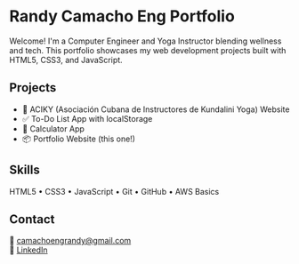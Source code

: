 # Randy Camacho Eng Portfolio

Welcome! I'm a Computer Engineer and Yoga Instructor blending wellness and tech. This portfolio showcases my web development projects built with HTML5, CSS3, and JavaScript.

## Projects
- 🧘 ACIKY (Asociación Cubana de Instructores de Kundalini Yoga) Website
- ✅ To-Do List App with localStorage
- 🧮 Calculator App
- 📦 Portfolio Website (this one!)

## Skills
HTML5 • CSS3 • JavaScript • Git • GitHub • AWS Basics

## Contact
📧 camachoengrandy@gmail.com  
🔗 [LinkedIn](https://linkedin.com/in/randy-camacho-eng)
